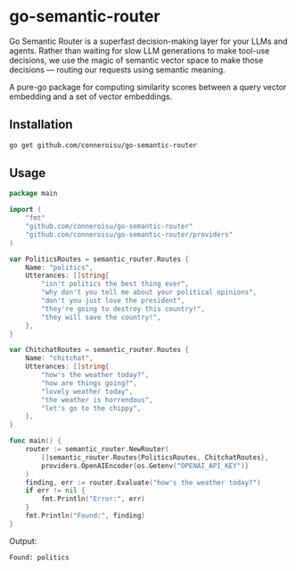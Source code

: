 # go-semantic-router

Go Semantic Router is a superfast decision-making layer for your LLMs and agents. Rather than waiting for slow LLM generations to make tool-use decisions, we use the magic of semantic vector space to make those decisions — routing our requests using semantic meaning.


A pure-go package for computing similarity scores between a query vector embedding and a set of vector embeddings.

## Installation

```bash
go get github.com/conneroisu/go-semantic-router
```

## Usage

```go
package main

import (
	"fmt"
	"github.com/conneroisu/go-semantic-router"
	"github.com/conneroisu/go-semantic-router/providers"
)

var PoliticsRoutes = semantic_router.Routes {
	Name: "politics",
	Utterances: []string{
		"isn't politics the best thing ever",
		"why don't you tell me about your political opinions",
		"don't you just love the president",
		"they're going to destroy this country!",
		"they will save the country!",
	},
}

var ChitchatRoutes = semantic_router.Routes {
	Name: "chitchat",
	Utterances: []string{
		"how's the weather today?",
		"how are things going?",
		"lovely weather today",
		"the weather is horrendous",
		"let's go to the chippy",
	},
}

func main() {
    router := semantic_router.NewRouter(
		[]semantic_router.Routes{PoliticsRoutes, ChitchatRoutes},
		providers.OpenAIEncoder{os.Getenv("OPENAI_API_KEY")}
    )
    finding, err := router.Evaluate("how's the weather today?")
    if err != nil {
        fmt.Println("Error:", err)
    }
    fmt.Println("Found:", finding)
}
```

Output:

```
Found: politics
```

